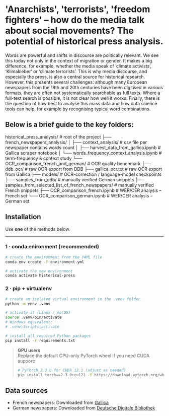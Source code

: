 # 'Anarchists', 'terrorists', 'freedom fighters' – how do the media talk about social movements? The potential of historical press analysis.

Words are powerful and shifts in discourse are politically relevant. We see this today not only in the context of migration or gender. It makes a big difference, for example, whether the media speak of ‘climate activists’, ‘Klimakleber’ or ‘climate terrorists’. This is why media discourse, and especially the press, is also a central source for historical research. However, this presents several challenges: although many European newspapers from the 19th and 20th centuries have been digitised in various formats, they are often not systematically searchable as full texts. Where a full-text search is possible, it is not clear how well it works. Finally, there is the question of how best to analyse this mass data and how data science tools can help, for example by recognising typical word combinations. 

## Below is a brief guide to the key folders:

historical_press_analysis/          # root of the project
├── french_newspapers_analysis/
│   ├── context_analysis/                 # csv file per newspaper contains words count
│   ├── harvest_data_from_gallica.ipynb   # Gallica scraper notebook
│   └── words_frequency_context_analysis.ipynb   # term-frequency & context study
└── OCR_comparison_french_and_german/         # OCR quality benchmark
    ├── ddb_ocr/                              # raw OCR export from DDB
    ├── gallica_ocr.txt                       # raw OCR export from Gallica
    ├── models/                               # OCR-correction / language-model checkpoints
    ├── samples_from_ddb/                     # manually verified German snippets
    ├── samples_from_selected_list_of_french_newspapers/ # manually verified French snippets
    ├── OCR_comparison_french.ipynb           # WER/CER analysis – French set
    └── OCR_comparison_german.ipynb           # WER/CER analysis – German set

## Installation

Use **one** of the methods below.

---

### 1 · conda enironment (recommended)
```bash
# create the environment from the YAML file
conda env create -f environment.yml

# activate the new environment
conda activate historical-press
```

### 2 · pip + virtualenv
```bash
# create an isolated virtual environment in the .venv folder
python -m venv .venv

# activate it (Linux / macOS)
source .venv/bin/activate
# Windows equivalent:
# .venv\Scripts\activate

# install all required Python packages
pip install -r requirements.txt
```

> **GPU users**  
> Replace the default CPU-only PyTorch wheel if you need CUDA support:
> ```bash
> # PyTorch 2.3.0 for CUDA 12.1 (adjust as needed)
> pip install torch==2.3.0+cu121 -f https://download.pytorch.org/whl/torch_stable.html
> ```

## Data sources
- French newspapers: Downloaded from [Gallica](https://gallica.bnf.fr)
- German newspapers: Downloaded from [Deutsche Digitale Bibliothek](https://www.deutsche-digitale-bibliothek.de)